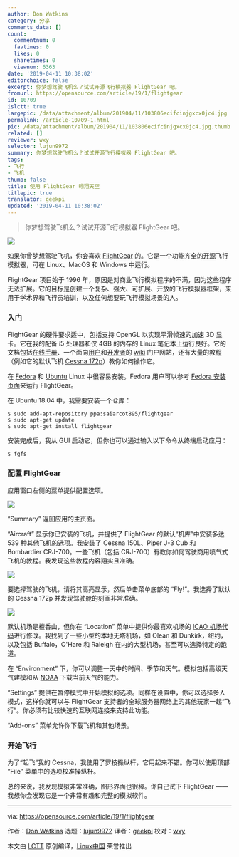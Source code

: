 ```yaml
---
author: Don Watkins
category: 分享
comments_data: []
count:
  commentnum: 0
  favtimes: 0
  likes: 0
  sharetimes: 0
  viewnum: 6363
date: '2019-04-11 10:38:02'
editorchoice: false
excerpt: 你梦想驾驶飞机么？试试开源飞行模拟器 FlightGear 吧。
fromurl: https://opensource.com/article/19/1/flightgear
id: 10709
islctt: true
largepic: /data/attachment/album/201904/11/103806ecifcinjgxcx0jc4.jpg
permalink: /article-10709-1.html
pic: /data/attachment/album/201904/11/103806ecifcinjgxcx0jc4.jpg.thumb.jpg
related: []
reviewer: wxy
selector: lujun9972
summary: 你梦想驾驶飞机么？试试开源飞行模拟器 FlightGear 吧。
tags:
- 飞行
- 飞机
thumb: false
title: 使用 FlightGear 翱翔天空
titlepic: true
translator: geekpi
updated: '2019-04-11 10:38:02'
---
```



> 
> 你梦想驾驶飞机么？试试开源飞行模拟器 FlightGear 吧。
> 
> 
> 


![](/data/attachment/album/201904/11/103806ecifcinjgxcx0jc4.jpg)


如果你曾梦想驾驶飞机，你会喜欢 [FlightGear](http://home.flightgear.org/) 的。它是一个功能齐全的[开源](http://wiki.flightgear.org/GNU_General_Public_License)飞行模拟器，可在 Linux、MacOS 和 Windows 中运行。


FlightGear 项目始于 1996 年，原因是对商业飞行模拟程序的不满，因为这些程序无法扩展。它的目标是创建一个复杂、强大、可扩展、开放的飞行模拟器框架，来用于学术界和飞行员培训，以及任何想要玩飞行模拟场景的人。


### 入门


FlightGear 的硬件要求适中，包括支持 OpenGL 以实现平滑帧速的加速 3D 显卡。它在我的配备 i5 处理器和仅 4GB 的内存的 Linux 笔记本上运行良好。它的文档包括[在线手册](http://flightgear.sourceforge.net/getstart-en/getstart-en.html)、一个面向[用户](http://wiki.flightgear.org/Portal:User)和[开发者](http://wiki.flightgear.org/Portal:Developer)的 [wiki](http://wiki.flightgear.org/FlightGear_Wiki) 门户网站，还有大量的教程（例如它的默认飞机 [Cessna 172p](http://wiki.flightgear.org/Cessna_172P)）教你如何操作它。


在 [Fedora](http://rpmfind.net/linux/rpm2html/search.php?query=flightgear) 和 [Ubuntu](https://launchpad.net/%7Esaiarcot895/+archive/ubuntu/flightgear) Linux 中很容易安装。Fedora 用户可以参考 [Fedora 安装页面](https://apps.fedoraproject.org/packages/FlightGear/)来运行 FlightGear。


在 Ubuntu 18.04 中，我需要安装一个仓库：



```
$ sudo add-apt-repository ppa:saiarcot895/flightgear
$ sudo apt-get update
$ sudo apt-get install flightgear
```

安装完成后，我从 GUI 启动它，但你也可以通过输入以下命令从终端启动应用：



```
$ fgfs
```

### 配置 FlightGear


应用窗口左侧的菜单提供配置选项。


![](/data/attachment/album/201904/11/103852x7t0smugfms7fkfb.png)


“Summary” 返回应用的主页面。


“Aircraft” 显示你已安装的飞机，并提供了 FlightGear 的默认“机库”中安装多达 539 种其他飞机的选项。我安装了 Cessna 150L、Piper J-3 Cub 和 Bombardier CRJ-700。一些飞机（包括 CRJ-700）有教你如何驾驶商用喷气式飞机的教程。我发现这些教程内容翔实且准确。


![](/data/attachment/album/201904/11/103911xqaaan228z9a8qjo.png)


要选择驾驶的飞机，请将其高亮显示，然后单击菜单底部的 “Fly!”。我选择了默认的 Cessna 172p 并发现驾驶舱的刻画非常准确。


![](/data/attachment/album/201904/11/103948y10mnfisfltigyil.png)


默认机场是檀香山，但你在 “Location” 菜单中提供你最喜欢机场的 [ICAO 机场代码](https://en.wikipedia.org/wiki/ICAO_airport_code)进行修改。我找到了一些小型的本地无塔机场，如 Olean 和 Dunkirk，纽约，以及包括 Buffalo，O'Hare 和 Raleigh 在内的大型机场，甚至可以选择特定的跑道。


在 “Environment” 下，你可以调整一天中的时间、季节和天气。模拟包括高级天气建模和从 [NOAA](https://www.noaa.gov/) 下载当前天气的能力。


“Settings” 提供在暂停模式中开始模拟的选项。同样在设置中，你可以选择多人模式，这样你就可以与 FlightGear 支持者的全球服务器网络上的其他玩家一起“飞行”。你必须有比较快速的互联网连接来支持此功能。


“Add-ons” 菜单允许你下载飞机和其他场景。


### 开始飞行


为了“起飞”我的 Cessna，我使用了罗技操纵杆，它用起来不错。你可以使用顶部 “File” 菜单中的选项校准操纵杆。


总的来说，我发现模拟非常准确，图形界面也很棒。你自己试下 FlightGear —— 我想你会发现它是一个非常有趣和完整的模拟软件。




---


via: <https://opensource.com/article/19/1/flightgear>


作者：[Don Watkins](https://opensource.com/users/don-watkins) 选题：[lujun9972](https://github.com/lujun9972) 译者：[geekpi](https://github.com/geekpi) 校对：[wxy](https://github.com/wxy)


本文由 [LCTT](https://github.com/LCTT/TranslateProject) 原创编译，[Linux中国](https://linux.cn/) 荣誉推出